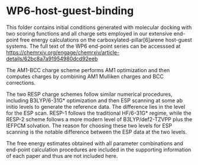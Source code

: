 # WP6-host-guest-binding
This folder contains initial conditions generated with molecular docking with two scoring functions and all charge sets employed in our extensive end-point free energy calculations on the carboxylated-pillar[6]arene host-guest systems. The full text of the WP6 end-point series can be accesssed at
https://chemrxiv.org/engage/chemrxiv/article-details/62bc8a7a91954980dcd92eeb




The AM1-BCC charge scheme performs AM1 optimization and then computes charges by combining AM1 Mulliken charges and BCC corrections. 

The two RESP charge schemes follow similar numerical procedures, including B3LYP/6-31G* optimization and then ESP scanning at some ab initio levels to generate the reference data. The difference lies in the level for the ESP scan. RESP-1 follows the traditional HF/6-31G* regime, while the RESP-2 scheme follows a more modern level of B3LYP/def2-TZVPP plus the IEFPCM solvation. The reason for choosing these two levels for ESP scanning is the notable difference between the ESP data at the two levels.  

The free energy estimates obtained with all parameter combinations and end-point calculation procedures are included in the supporting information of each paper and thus are not included here. 
